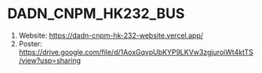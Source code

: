 # DADN_CNPM_HK232_BUS

1. Website: https://dadn-cnpm-hk-232-website.vercel.app/
2. Poster: https://drive.google.com/file/d/1AoxGqvpUbKYP9LKVw3zgjuroiWt4ktTS/view?usp=sharing
